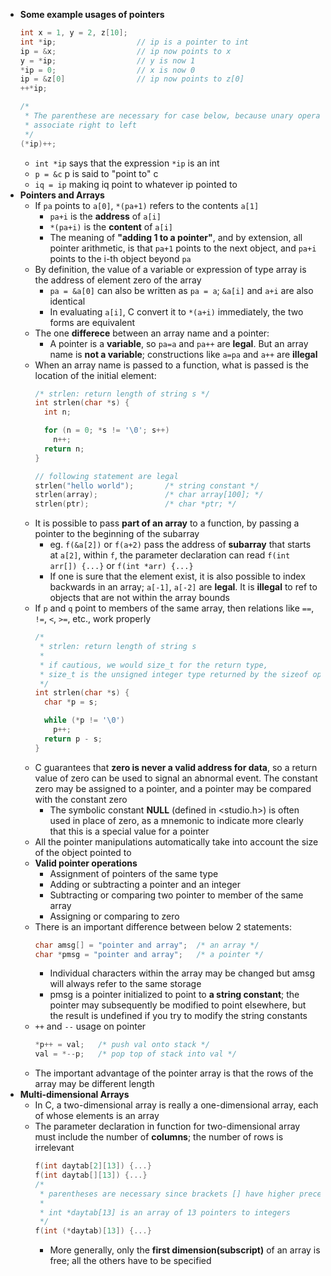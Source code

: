 - **Some example usages of pointers**
  ```c
  int x = 1, y = 2, z[10];
  int *ip;                  // ip is a pointer to int
  ip = &x;                  // ip now points to x
  y = *ip;                  // y is now 1
  *ip = 0;                  // x is now 0
  ip = &z[0]                // ip now points to z[0]
  ++*ip;

  /*
   * The parenthese are necessary for case below, because unary operator like * and ++
   * associate right to left
   */
  (*ip)++;
  ```
  - `int *ip` says that the expression `*ip` is an int
  - `p = &c` p is said to "point to"  c
  - `iq = ip` making iq point to whatever ip pointed to
- **Pointers and Arrays**
  - If `pa` points to `a[0]`, `*(pa+1)` refers to the contents `a[1]`
    - `pa+i` is the **address** of `a[i]`
    - `*(pa+i)` is the **content** of `a[i]`
    - The meaning of **"adding 1 to a pointer"**, and by extension, all pointer arithmetic, is that `pa+1` points to the next object, and `pa+i` points to the i-th object beyond `pa`
  - By definition, the value of a variable or expression of type array is the address of element zero of the array
    - `pa = &a[0]` can also be written as `pa = a`; `&a[i]` and `a+i` are also identical
    - In evaluating `a[i]`, C convert it to `*(a+i)` immediately, the two forms are equivalent
  - The one **differece** between an array name and a pointer:
    - A pointer is a **variable**, so `pa=a` and `pa++` are **legal**. But an array name is **not a variable**; constructions like `a=pa` and `a++` are **illegal**
  - When an array name is passed to a function, what is passed is the location of the initial element:
    ```c
    /* strlen: return length of string s */
    int strlen(char *s) {
      int n;

      for (n = 0; *s != '\0'; s++)
        n++;
      return n;
    }

    // following statement are legal
    strlen("hello world");       /* string constant */
    strlen(array);               /* char array[100]; */
    strlen(ptr);                 /* char *ptr; */
    ```
  - It is possible to pass **part of an array** to a function, by passing a pointer to the beginning of the subarray
    - eg. `f(&a[2])` or `f(a+2)` pass the address of **subarray** that starts at `a[2]`, within `f`, the parameter declaration can read `f(int arr[]) {...}` or `f(int *arr) {...}`
    - If one is sure that the element exist, it is also possible to index backwards in an array; `a[-1]`, `a[-2]` are **legal**. It is **illegal** to ref to objects that are not within the array bounds
  - If `p` and `q` point to members of the same array, then relations like `==`, `!=`, `<`, `>=`, etc., work properly
    ```c
    /*
     * strlen: return length of string s 
     *
     * if cautious, we would size_t for the return type,
     * size_t is the unsigned integer type returned by the sizeof operator
     */
    int strlen(char *s) {
      char *p = s;

      while (*p != '\0')
        p++;
      return p - s;
    }
    ```
  - C guarantees that **zero is never a valid address for data**, so a return value of zero can be used to signal an abnormal event. The constant zero may be assigned to a pointer, and a pointer may be compared with the constant zero
    - The symbolic constant **NULL** (defined in <studio.h>) is often used in place of zero, as a mnemonic to indicate more clearly that this is a special value for a pointer
  - All the pointer manipulations automatically take into account the size of the object pointed to
  - **Valid pointer operations**
    - Assignment of pointers of the same type
    - Adding or subtracting a pointer and an integer
    - Subtracting or comparing two pointer to member of the same array
    - Assigning or comparing to zero
  - There is an important difference between below 2 statements:
    ```c
    char amsg[] = "pointer and array";  /* an array */
    char *pmsg = "pointer and array";   /* a pointer */
    ```
    - Individual characters within the array may be changed but amsg will always refer to the same storage
    - pmsg is a pointer initialized to point to **a string constant**; the pointer may subsequently be modified to point elsewhere, but the result is undefined if you try to modify the string constants
  - `++` and `--` usage on pointer
    ```c
    *p++ = val;   /* push val onto stack */
    val = *--p;   /* pop top of stack into val */
    ```
  - The important advantage of the pointer array is that the rows of the array may be different length
- **Multi-dimensional Arrays**
  - In C, a two-dimensional array is really a one-dimensional array, each of whose elements is an array
  - The parameter declaration in function for two-dimensional array must include the number of **columns**; the number of rows is irrelevant
    ```c
    f(int daytab[2][13]) {...}
    f(int daytab[][13]) {...}
    /*
     * parentheses are necessary since brackets [] have higher precedence than *
     *
     * int *daytab[13] is an array of 13 pointers to integers
     */
    f(int (*daytab)[13]) {...}
    ```
    - More generally, only the **first dimension(subscript)** of an array is free; all the others have to be specified

